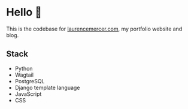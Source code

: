 # Hello 👋

This is the codebase for [laurencemercer.com](https://laurencemercer.com), my portfolio website and blog.

## Stack

- Python
- Wagtail
- PostgreSQL
- Django template language
- JavaScript
- CSS
